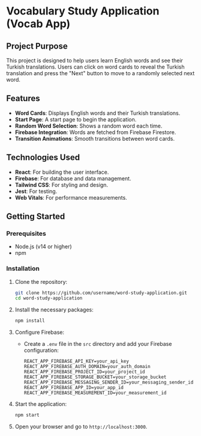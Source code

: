 # Vocabulary Study Application (Vocab App)

## Project Purpose
This project is designed to help users learn English words and see their Turkish translations. Users can click on word cards to reveal the Turkish translation and press the "Next" button to move to a randomly selected next word.

## Features
- **Word Cards**: Displays English words and their Turkish translations.
- **Start Page**: A start page to begin the application.
- **Random Word Selection**: Shows a random word each time.
- **Firebase Integration**: Words are fetched from Firebase Firestore.
- **Transition Animations**: Smooth transitions between word cards.

## Technologies Used
- **React**: For building the user interface.
- **Firebase**: For database and data management.
- **Tailwind CSS**: For styling and design.
- **Jest**: For testing.
- **Web Vitals**: For performance measurements.

## Getting Started
### Prerequisites
- Node.js (v14 or higher)
- npm

### Installation
1. Clone the repository:
    ```bash
    git clone https://github.com/username/word-study-application.git
    cd word-study-application
    ```

2. Install the necessary packages:
    ```bash
    npm install
    ```

3. Configure Firebase:
    - Create a `.env` file in the `src` directory and add your Firebase configuration:
      ```env
      REACT_APP_FIREBASE_API_KEY=your_api_key
      REACT_APP_FIREBASE_AUTH_DOMAIN=your_auth_domain
      REACT_APP_FIREBASE_PROJECT_ID=your_project_id
      REACT_APP_FIREBASE_STORAGE_BUCKET=your_storage_bucket
      REACT_APP_FIREBASE_MESSAGING_SENDER_ID=your_messaging_sender_id
      REACT_APP_FIREBASE_APP_ID=your_app_id
      REACT_APP_FIREBASE_MEASUREMENT_ID=your_measurement_id
      ```

4. Start the application:
    ```bash
    npm start
    ```

5. Open your browser and go to `http://localhost:3000`.
